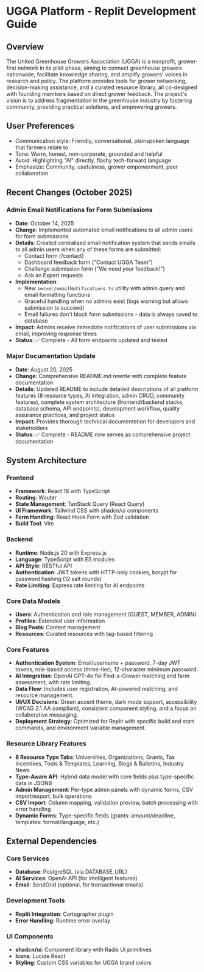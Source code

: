 # UGGA Platform - Replit Development Guide

## Overview
The United Greenhouse Growers Association (UGGA) is a nonprofit, grower-first network in its pilot phase, aiming to connect greenhouse growers nationwide, facilitate knowledge sharing, and amplify growers' voices in research and policy. The platform provides tools for grower networking, decision-making assistance, and a curated resource library, all co-designed with founding members based on direct grower feedback. The project's vision is to address fragmentation in the greenhouse industry by fostering community, providing practical solutions, and empowering growers.

## User Preferences
- Communication style: Friendly, conversational, plainspoken language that farmers relate to
- Tone: Warm, honest, non-corporate, grounded and helpful
- Avoid: Highlighting "AI" directly, flashy tech-forward language
- Emphasize: Community, usefulness, grower empowerment, peer collaboration

## Recent Changes (October 2025)
### Admin Email Notifications for Form Submissions
- **Date**: October 14, 2025
- **Change**: Implemented automated email notifications to all admin users for form submissions
- **Details**: Created centralized email notification system that sends emails to all admin users when any of these forms are submitted:
  - Contact form (/contact)
  - Dashboard feedback form ("Contact UGGA Team")
  - Challenge submission form ("We need your feedback!")
  - Ask an Expert requests
- **Implementation**: 
  - New `server/emailNotifications.ts` utility with admin query and email formatting functions
  - Graceful handling when no admins exist (logs warning but allows submission to succeed)
  - Email failures don't block form submissions - data is always saved to database
- **Impact**: Admins receive immediate notifications of user submissions via email, improving response times
- **Status**: ✅ Complete - All form endpoints updated and tested

### Major Documentation Update
- **Date**: August 20, 2025
- **Change**: Comprehensive README.md rewrite with complete feature documentation
- **Details**: Updated README to include detailed descriptions of all platform features (8 resource types, AI integration, admin CRUD, community features), complete system architecture (frontend/backend stacks, database schema, API endpoints), development workflow, quality assurance practices, and project status
- **Impact**: Provides thorough technical documentation for developers and stakeholders
- **Status**: ✅ Complete - README now serves as comprehensive project documentation

## System Architecture

### Frontend
- **Framework**: React 18 with TypeScript
- **Routing**: Wouter
- **State Management**: TanStack Query (React Query)
- **UI Framework**: Tailwind CSS with shadcn/ui components
- **Form Handling**: React Hook Form with Zod validation
- **Build Tool**: Vite

### Backend
- **Runtime**: Node.js 20 with Express.js
- **Language**: TypeScript with ES modules
- **API Style**: RESTful API
- **Authentication**: JWT tokens with HTTP-only cookies, bcrypt for password hashing (12 salt rounds)
- **Rate Limiting**: Express rate limiting for AI endpoints

### Core Data Models
- **Users**: Authentication and role management (GUEST, MEMBER, ADMIN)
- **Profiles**: Extended user information
- **Blog Posts**: Content management
- **Resources**: Curated resources with tag-based filtering

### Core Features
- **Authentication System**: Email/username + password, 7-day JWT tokens, role-based access (three-tier), 12-character minimum password.
- **AI Integration**: OpenAI GPT-4o for Find-a-Grower matching and farm assessment, with rate limiting.
- **Data Flow**: Includes user registration, AI-powered matching, and resource management.
- **UI/UX Decisions**: Green accent theme, dark mode support, accessibility (WCAG 2.1 AA compliant), consistent component styling, and a focus on collaborative messaging.
- **Deployment Strategy**: Optimized for Replit with specific build and start commands, and environment variable management.

### Resource Library Features
- **8 Resource Type Tabs**: Universities, Organizations, Grants, Tax Incentives, Tools & Templates, Learning, Blogs & Bulletins, Industry News
- **Type-Aware API**: Hybrid data model with core fields plus type-specific data in JSONB
- **Admin Management**: Per-type admin panels with dynamic forms, CSV import/export, bulk operations
- **CSV Import**: Column mapping, validation preview, batch processing with error handling
- **Dynamic Forms**: Type-specific fields (grants: amount/deadline, templates: format/language, etc.)

## External Dependencies

### Core Services
- **Database**: PostgreSQL (via DATABASE_URL)
- **AI Services**: OpenAI API (for intelligent features)
- **Email**: SendGrid (optional, for transactional emails)

### Development Tools
- **Replit Integration**: Cartographer plugin
- **Error Handling**: Runtime error overlay

### UI Components
- **shadcn/ui**: Component library with Radix UI primitives
- **Icons**: Lucide React
- **Styling**: Custom CSS variables for UGGA brand colors